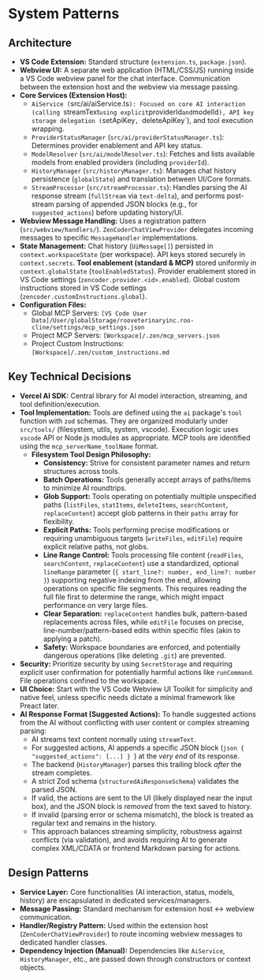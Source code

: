 # System Patterns

## Architecture
- **VS Code Extension:** Standard structure (`extension.ts`, `package.json`).
- **Webview UI:** A separate web application (HTML/CSS/JS) running inside a VS Code webview panel for the chat interface. Communication between the extension host and the webview via message passing.
- **Core Services (Extension Host):**
    - `AiService (`src/ai/aiService.ts`): Focused on core AI interaction (calling `streamText` using explicit `providerId` and `modelId`), API key storage delegation (`setApiKey`, `deleteApiKey`), and tool execution wrapping.
    - `ProviderStatusManager` (`src/ai/providerStatusManager.ts`): Determines provider enablement and API key status.
    - `ModelResolver` (`src/ai/modelResolver.ts`): Fetches and lists available models from enabled providers (including `providerId`).
    - `HistoryManager` (`src/historyManager.ts`): Manages chat history persistence (`globalState`) and translation between UI/Core formats.
    - `StreamProcessor` (`src/streamProcessor.ts`): Handles parsing the AI response stream (`fullStream` via `text-delta`), and performs post-stream parsing of appended JSON blocks (e.g., for `suggested_actions`) before updating history/UI.
- **Webview Message Handling:** Uses a registration pattern (`src/webview/handlers/`). `ZenCoderChatViewProvider` delegates incoming messages to specific `MessageHandler` implementations.
- **State Management:** Chat history (`UiMessage[]`) persisted in `context.workspaceState` (per workspace). API keys stored securely in `context.secrets`. **Tool enablement (standard & MCP)** stored uniformly in `context.globalState` (`toolEnabledStatus`). Provider enablement stored in VS Code settings (`zencoder.provider.<id>.enabled`). Global custom instructions stored in VS Code settings (`zencoder.customInstructions.global`).
- **Configuration Files:**
    - Global MCP Servers: `[VS Code User Data]/User/globalStorage/rooveterinaryinc.roo-cline/settings/mcp_settings.json`
    - Project MCP Servers: `[Workspace]/.zen/mcp_servers.json`
    - Project Custom Instructions: `[Workspace]/.zen/custom_instructions.md`

## Key Technical Decisions
- **Vercel AI SDK:** Central library for AI model interaction, streaming, and tool definition/execution.
- **Tool Implementation:** Tools are defined using the `ai` package's `tool` function with `zod` schemas. They are organized modularly under `src/tools/` (filesystem, utils, system, vscode). Execution logic uses `vscode` API or Node.js modules as appropriate. MCP tools are identified using the `mcp_serverName_toolName` format.
   - **Filesystem Tool Design Philosophy:**
       - **Consistency:** Strive for consistent parameter names and return structures across tools.
       - **Batch Operations:** Tools generally accept arrays of paths/items to minimize AI roundtrips.
       - **Glob Support:** Tools operating on potentially multiple unspecified paths (`listFiles`, `statItems`, `deleteItems`, `searchContent`, `replaceContent`) accept glob patterns in their `paths` array for flexibility.
       - **Explicit Paths:** Tools performing precise modifications or requiring unambiguous targets (`writeFiles`, `editFile`) require explicit relative paths, not globs.
       - **Line Range Control:** Tools processing file content (`readFiles`, `searchContent`, `replaceContent`) use a standardized, optional `lineRange` parameter (`{ start_line?: number, end_line?: number }`) supporting negative indexing from the end, allowing operations on specific file segments. This requires reading the full file first to determine the range, which might impact performance on very large files.
       - **Clear Separation:** `replaceContent` handles bulk, pattern-based replacements across files, while `editFile` focuses on precise, line-number/pattern-based edits within specific files (akin to applying a patch).
       - **Safety:** Workspace boundaries are enforced, and potentially dangerous operations (like deleting `.git`) are prevented.
- **Security:** Prioritize security by using `SecretStorage` and requiring explicit user confirmation for potentially harmful actions like `runCommand`. File operations confined to the workspace.
- **UI Choice:** Start with the VS Code Webview UI Toolkit for simplicity and native feel, unless specific needs dictate a minimal framework like Preact later.
- **AI Response Format (Suggested Actions):** To handle suggested actions from the AI without conflicting with user content or complex streaming parsing:
    - AI streams text content normally using `streamText`.
    - For suggested actions, AI appends a specific JSON block (```json { "suggested_actions": [...] } ```) at the *very end* of its response.
    - The backend (`HistoryManager`) parses this trailing block *after* the stream completes.
    - A strict Zod schema (`structuredAiResponseSchema`) validates the parsed JSON.
    - If valid, the actions are sent to the UI (likely displayed near the input box), and the JSON block is *removed* from the text saved to history.
    - If invalid (parsing error or schema mismatch), the block is treated as regular text and remains in the history.
    - This approach balances streaming simplicity, robustness against conflicts (via validation), and avoids requiring AI to generate complex XML/CDATA or frontend Markdown parsing for actions.

## Design Patterns
- **Service Layer:** Core functionalities (AI interaction, status, models, history) are encapsulated in dedicated services/managers.
- **Message Passing:** Standard mechanism for extension host <-> webview communication.
- **Handler/Registry Pattern:** Used within the extension host (`ZenCoderChatViewProvider`) to route incoming webview messages to dedicated handler classes.
- **Dependency Injection (Manual):** Dependencies like `AiService`, `HistoryManager`, etc., are passed down through constructors or context objects.